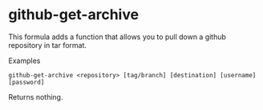 github-get-archive
==================

This formula adds a function that allows you to pull down a github repository in tar format.

Examples

    github-get-archive <repository> [tag/branch] [destination] [username] [password]

Returns nothing.



